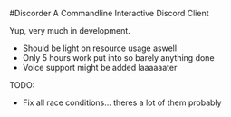 #Discorder A Commandline Interactive Discord Client

Yup, very much in development.

 - Should be light on resource usage aswell
 - Only 5 hours work put into so barely anything done
 - Voice support might be added laaaaaater

TODO:

 - Fix all race conditions... theres a lot of them probably
